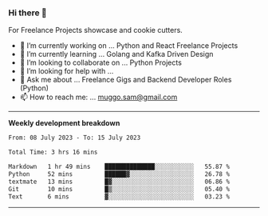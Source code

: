 ### Hi there 👋 



For Freelance Projects showcase and cookie cutters.

- 🔭 I’m currently working on ... Python and React Freelance Projects
- 🌱 I’m currently learning ... Golang and Kafka Driven Design
- 👯 I’m looking to collaborate on ... Python Projects
- 🤔 I’m looking for help with ...
- 💬 Ask me about ... Freelance Gigs and Backend Developer Roles (Python)
- 📫 How to reach me: ... muggo.sam@gmail.com
---------
**Weekly development breakdown**
<!--START_SECTION:waka-->

```txt
From: 08 July 2023 - To: 15 July 2023

Total Time: 3 hrs 16 mins

Markdown   1 hr 49 mins    ██████████████░░░░░░░░░░░   55.87 %
Python     52 mins         ██████▓░░░░░░░░░░░░░░░░░░   26.78 %
textmate   13 mins         █▓░░░░░░░░░░░░░░░░░░░░░░░   06.86 %
Git        10 mins         █▒░░░░░░░░░░░░░░░░░░░░░░░   05.40 %
Text       6 mins          ▓░░░░░░░░░░░░░░░░░░░░░░░░   03.23 %
```

<!--END_SECTION:waka-->

----------


